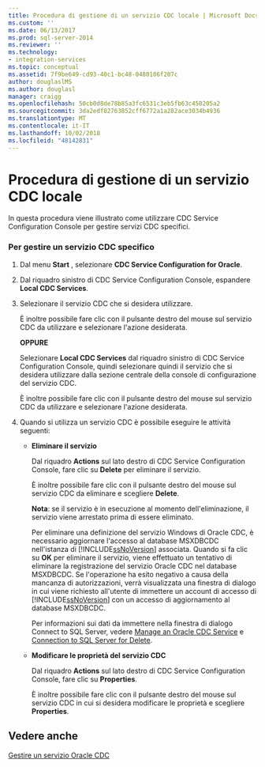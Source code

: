```yaml
---
title: Procedura di gestione di un servizio CDC locale | Microsoft Docs
ms.custom: ''
ms.date: 06/13/2017
ms.prod: sql-server-2014
ms.reviewer: ''
ms.technology:
- integration-services
ms.topic: conceptual
ms.assetid: 7f9be649-cd93-40c1-bc48-0480106f207c
author: douglaslMS
ms.author: douglasl
manager: craigg
ms.openlocfilehash: 50cb0d8de78b85a3fc6531c3eb5fb63c450205a2
ms.sourcegitcommit: 3da2edf82763852cff6772a1a282ace3034b4936
ms.translationtype: MT
ms.contentlocale: it-IT
ms.lasthandoff: 10/02/2018
ms.locfileid: "48142831"
---
```

# <a name="how-to-manage-a-local-cdc-service"></a>Procedura di gestione di un servizio CDC locale
  In questa procedura viene illustrato come utilizzare CDC Service Configuration Console per gestire servizi CDC specifici.  
  
### <a name="to-manage-a-specific-cdc-service"></a>Per gestire un servizio CDC specifico  
  
1.  Dal menu **Start** , selezionare **CDC Service Configuration for Oracle**.  
  
2.  Dal riquadro sinistro di CDC Service Configuration Console, espandere **Local CDC Services**.  
  
3.  Selezionare il servizio CDC che si desidera utilizzare.  
  
     È inoltre possibile fare clic con il pulsante destro del mouse sul servizio CDC da utilizzare e selezionare l'azione desiderata.  
  
     **OPPURE**  
  
     Selezionare **Local CDC Services** dal riquadro sinistro di CDC Service Configuration Console, quindi selezionare quindi il servizio che si desidera utilizzare dalla sezione centrale della console di configurazione del servizio CDC.  
  
     È inoltre possibile fare clic con il pulsante destro del mouse sul servizio CDC da utilizzare e selezionare l'azione desiderata.  
  
4.  Quando si utilizza un servizio CDC è possibile eseguire le attività seguenti:  
  
    -   **Eliminare il servizio**  
  
         Dal riquadro **Actions** sul lato destro di CDC Service Configuration Console, fare clic su **Delete** per eliminare il servizio.  
  
         È inoltre possibile fare clic con il pulsante destro del mouse sul servizio CDC da eliminare e scegliere **Delete**.  
  
         **Nota**: se il servizio è in esecuzione al momento dell'eliminazione, il servizio viene arrestato prima di essere eliminato.  
  
         Per eliminare una definizione del servizio Windows di Oracle CDC, è necessario aggiornare l'accesso al database MSXDBCDC nell'istanza di [!INCLUDE[ssNoVersion](../../includes/ssnoversion-md.md)] associata. Quando si fa clic su **OK** per eliminare il servizio, viene effettuato un tentativo di eliminare la registrazione del servizio Oracle CDC nel database MSXDBCDC. Se l'operazione ha esito negativo a causa della mancanza di autorizzazioni, verrà visualizzata una finestra di dialogo in cui viene richiesto all'utente di immettere un account di accesso di [!INCLUDE[ssNoVersion](../../includes/ssnoversion-md.md)] con un accesso di aggiornamento al database MSXDBCDC.  
  
         Per informazioni sui dati da immettere nella finestra di dialogo Connect to SQL Server, vedere [Manage an Oracle CDC Service](manage-an-oracle-cdc-service.md) e [Connection to SQL Server for Delete](connection-to-sql-server-for-delete.md).  
  
    -   **Modificare le proprietà del servizio CDC**  
  
         Dal riquadro **Actions** sul lato destro di CDC Service Configuration Console, fare clic su **Properties**.  
  
         È inoltre possibile fare clic con il pulsante destro del mouse sul servizio CDC in cui si desidera modificare le proprietà e scegliere **Properties**.  
  
## <a name="see-also"></a>Vedere anche  
 [Gestire un servizio Oracle CDC](manage-an-oracle-cdc-service.md)  
  
  
